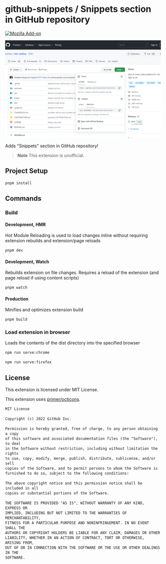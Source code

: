 # github-snippets / Snippets section in GitHub repository
[![Mozilla Add-on](https://img.shields.io/amo/users/github-snippets?logo=firefox&logoColor=fff&label=Firefox)](https://addons.mozilla.org/en/firefox/addon/github-snippets/)  

![screenshot](./screenshot.png)

Adds "Snippets" section in GitHub repository!

> **Note**
> This extension is unofficial.

## Project Setup

```sh
pnpm install
```

## Commands
### Build
#### Development, HMR

Hot Module Reloading is used to load changes inline without requiring extension rebuilds and extension/page reloads
```sh
pnpm dev
```

#### Development, Watch

Rebuilds extension on file changes. Requires a reload of the extension (and page reload if using content scripts)
```sh
pnpm watch
```

#### Production

Minifies and optimizes extension build
```sh
pnpm build
```

### Load extension in browser

Loads the contents of the dist directory into the specified browser
```sh
npm run serve:chrome
```

```sh
npm run serve:firefox
```

## License

This extension is licensed under MIT License.

This extension uses [primer/octicons](https://github.com/primer/octicons).
```
MIT License

Copyright (c) 2022 GitHub Inc.

Permission is hereby granted, free of charge, to any person obtaining a copy
of this software and associated documentation files (the "Software"), to deal
in the Software without restriction, including without limitation the rights
to use, copy, modify, merge, publish, distribute, sublicense, and/or sell
copies of the Software, and to permit persons to whom the Software is
furnished to do so, subject to the following conditions:

The above copyright notice and this permission notice shall be included in all
copies or substantial portions of the Software.

THE SOFTWARE IS PROVIDED "AS IS", WITHOUT WARRANTY OF ANY KIND, EXPRESS OR
IMPLIED, INCLUDING BUT NOT LIMITED TO THE WARRANTIES OF MERCHANTABILITY,
FITNESS FOR A PARTICULAR PURPOSE AND NONINFRINGEMENT. IN NO EVENT SHALL THE
AUTHORS OR COPYRIGHT HOLDERS BE LIABLE FOR ANY CLAIM, DAMAGES OR OTHER
LIABILITY, WHETHER IN AN ACTION OF CONTRACT, TORT OR OTHERWISE, ARISING FROM,
OUT OF OR IN CONNECTION WITH THE SOFTWARE OR THE USE OR OTHER DEALINGS IN THE
SOFTWARE.
```

